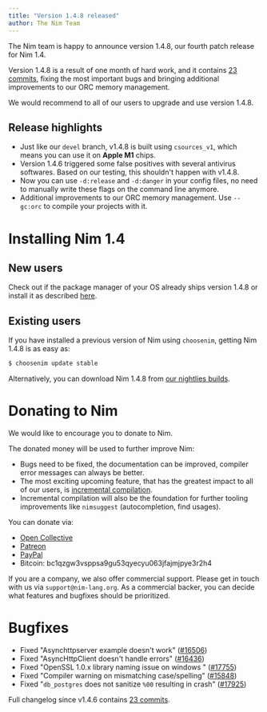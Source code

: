 ```yaml
---
title: "Version 1.4.8 released"
author: The Nim Team
---
```


The Nim team is happy to announce version 1.4.8, our fourth patch release for
Nim 1.4.

Version 1.4.8 is a result of one month of hard work, and it contains
[23 commits](https://github.com/nim-lang/Nim/compare/v1.4.6...v1.4.8),
fixing the most important bugs and bringing additional improvements to our
ORC memory management.

We would recommend to all of our users to upgrade and use version 1.4.8.


## Release highlights

* Just like our `devel` branch, v1.4.8 is built using `csources_v1`, which means
  you can use it on **Apple M1** chips.
* Version 1.4.6 triggered some false positives with several antivirus softwares.
  Based on our testing, this shouldn't happen with v1.4.8.
* Now you can use `-d:release` and `-d:danger` in your config files,
  no need to manually write these flags on the command line anymore.
* Additional improvements to our ORC memory management.
  Use `--gc:orc` to compile your projects with it.




# Installing Nim 1.4


## New users

Check out if the package manager of your OS already ships version 1.4.8 or
install it as described [here](https://nim-lang.org/install.html).


## Existing users

If you have installed a previous version of Nim using `choosenim`,
getting Nim 1.4.8 is as easy as:

```bash
$ choosenim update stable
```

Alternatively, you can download Nim 1.4.8 from
[our nightlies builds](https://github.com/nim-lang/nightlies/releases/tag/2021-05-25-version-1-4-44e653a9314e1b8503f0fa4a8a34c3380b26fff3).




# Donating to Nim

We would like to encourage you to donate to Nim.

The donated money will be used to further improve Nim:
- Bugs need to be fixed, the documentation can be improved, compiler error
  messages can always be better.
- The most exciting upcoming feature, that has the greatest impact to all
  of our users, is [incremental compilation](https://github.com/nim-lang/RFCs/issues/46).
- Incremental compilation will also be the foundation for further tooling
  improvements like `nimsuggest` (autocompletion, find usages).


You can donate via:

* [Open Collective](https://opencollective.com/nim)
* [Patreon](https://www.patreon.com/araq)
* [PayPal](https://www.paypal.com/donate/?cmd=_s-xclick&hosted_button_id=FLWX5V2PMAXAU)
* Bitcoin: bc1qzgw3vsppsa9gu53qyecyu063jfajmjpye3r2h4

If you are a company, we also offer commercial support.
Please get in touch with us via `support@nim-lang.org`.
As a commercial backer, you can decide what features and bugfixes should
be prioritized.



# Bugfixes

- Fixed "Asynchttpserver example doesn't work"
  ([#16506](https://github.com/nim-lang/Nim/issues/16506))
- Fixed "AsyncHttpClient doesn't handle errors"
  ([#16436](https://github.com/nim-lang/Nim/issues/16436))
- Fixed "OpenSSL 1.0.x library naming issue on windows "
  ([#17755](https://github.com/nim-lang/Nim/issues/17755))
- Fixed "Compiler warning on mismatching case/spelling"
  ([#15848](https://github.com/nim-lang/Nim/issues/15848))
- Fixed "`db_postgres` does not sanitize `%00` resulting in crash"
  ([#17925](https://github.com/nim-lang/Nim/issues/17925))

Full changelog since v1.4.6 contains [23 commits](https://github.com/nim-lang/Nim/compare/v1.4.6...v1.4.8).
